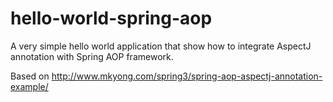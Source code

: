 # hello-world-spring-aop

A very simple hello world application that show how to integrate AspectJ annotation with Spring AOP framework.

Based on http://www.mkyong.com/spring3/spring-aop-aspectj-annotation-example/
